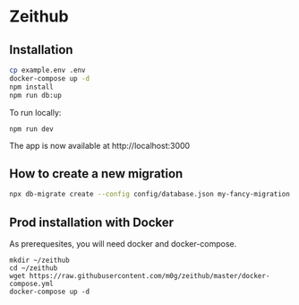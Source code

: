 <!-- [![Deploy](https://www.herokucdn.com/deploy/button.png)](https://heroku.com/deploy) -->

# Zeithub

## Installation

```bash
cp example.env .env
docker-compose up -d
npm install
npm run db:up
```

To run locally:

`npm run dev`

The app is now available at http://localhost:3000

## How to create a new migration

```bash
npx db-migrate create --config config/database.json my-fancy-migration --sql-file
```

## Prod installation with Docker

As prerequesites, you will need docker and docker-compose.

```
mkdir ~/zeithub
cd ~/zeithub
wget https://raw.githubusercontent.com/m0g/zeithub/master/docker-compose.yml
docker-compose up -d
```
